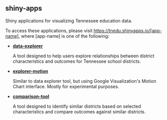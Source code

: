 ## shiny-apps

Shiny applications for visualizing Tennessee education data.

To access these applications, please visit https://tnedu.shinyapps.io/[app-name], where [app-name] is one of the following:

* [**data-explorer**](https://tnedu.shinyapps.io/data-explorer)

    A tool designed to help users explore relationships between district characteristics and outcomes for Tennessee school districts.

* [**explorer-motion**](https://tnedu.shinyapps.io/explorer-motion)

    Similar to data explorer tool, but using Google Visualization's Motion Chart interface. Mostly for experimental purposes.

* [**comparison-tool**](https://tnedu.shinyapps.io/comparison-tool)

    A tool designed to identify similar districts based on selected characteristics and compare outcomes against similar districts.